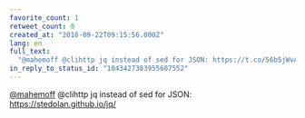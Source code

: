 ```yaml
---
favorite_count: 1
retweet_count: 0
created_at: "2018-09-22T09:15:56.000Z"
lang: en
full_text:
  "@mahemoff @clihttp jq instead of sed for JSON: https://t.co/56b5jWvAGg"
in_reply_to_status_id: "1043427383955607552"
---
```


[@mahemoff](https://twitter.com/mahemoff) @clihttp jq instead of sed for JSON:
<https://stedolan.github.io/jq/>
